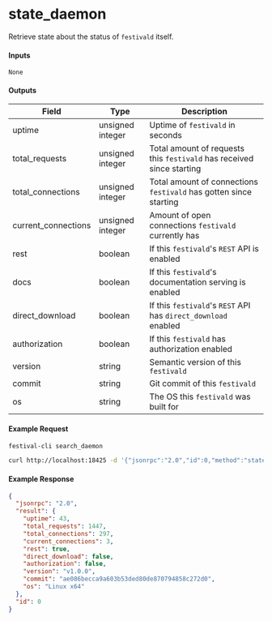 # state_daemon
Retrieve state about the status of `festivald` itself.

#### Inputs

`None`

#### Outputs

| Field               | Type             | Description |
|---------------------|------------------|-------------|
| uptime              | unsigned integer | Uptime of `festivald` in seconds
| total_requests      | unsigned integer | Total amount of requests this `festivald` has received since starting
| total_connections   | unsigned integer | Total amount of connections `festivald` has gotten since starting
| current_connections | unsigned integer | Amount of open connections `festivald` currently has
| rest                | boolean          | If this `festivald`'s `REST` API is enabled
| docs                | boolean          | If this `festivald`'s documentation serving is enabled
| direct_download     | boolean          | If this `festivald`'s `REST` API has `direct_download` enabled
| authorization       | boolean          | If this `festivald` has authorization enabled
| version             | string           | Semantic version of this `festivald`
| commit              | string           | Git commit of this `festivald`
| os                  | string           | The OS this `festivald` was built for

#### Example Request
```bash
festival-cli search_daemon
```
```bash
curl http://localhost:18425 -d '{"jsonrpc":"2.0","id":0,"method":"state_daemon"}'
```

#### Example Response
```json
{
  "jsonrpc": "2.0",
  "result": {
    "uptime": 43,
    "total_requests": 1447,
    "total_connections": 297,
    "current_connections": 3,
    "rest": true,
    "direct_download": false,
    "authorization": false,
    "version": "v1.0.0",
    "commit": "ae086becca9a603b53ded80de870794858c272d0",
    "os": "Linux x64"
  },
  "id": 0
}
```
